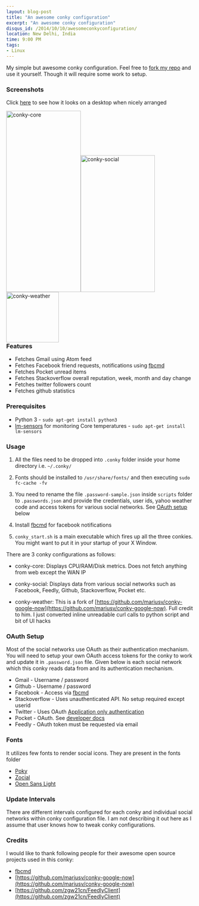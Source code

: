 ```yaml
---
layout: blog-post
title: "An awesome conky configuration"
excerpt: "An awesome conky configuration"
disqus_id: /2014/10/10/awesomeconkyconfiguration/
location: New Delhi, India
time: 9:00 PM
tags:
- Linux
---
```



My simple but awesome conky configuration. Feel free to [fork my repo](https://github.com/madhur/awesome-conky) and use it yourself. Though it will require some work to setup.

### Screenshots
Click [here](https://raw.githubusercontent.com/madhur/awesome-conky/master/screenshots/conky.png) to see how it looks on a desktop when nicely arranged

<div style="float:left;width:100%">
<a href=https://raw.githubusercontent.com/madhur/awesome-conky/master/screenshots/conky-core.png><img alt=conky-core src=https://raw.githubusercontent.com/madhur/awesome-conky/master/screenshots/conky-core.png height=485 width=200 /></a><a href=https://raw.githubusercontent.com/madhur/awesome-conky/master/screenshots/conky-social.png><img alt=conky-social src=https://raw.githubusercontent.com/madhur/awesome-conky/master/screenshots/conky-social.png width=199 height=366 /></a><a href=https://raw.githubusercontent.com/madhur/awesome-conky/master/screenshots/conky-weather.png><img alt=conky-weather src=https://raw.githubusercontent.com/madhur/awesome-conky/master/screenshots/conky-weather.png width=141 height=135 /></a>
</div>
<div style="float:clear"></div>
<p/><p/><p/>
 


### Features
* Fetches Gmail using Atom feed 
* Fetches Facebook friend requests, notifications using [fbcmd](http://fbcmd.dtompkins.com/)
* Fetches Pocket unread items
* Fetches Stackoverflow overall reputation, week, month and day change
* Fetches twitter followers count
* Fetches github statistics


### Prerequisites
* Python 3 - `sudo apt-get install python3`
* [lm-sensors](http://www.lm-sensors.org/) for monitoring Core temperatures - `sudo apt-get install lm-sensors`


### Usage
1. All the files need to be dropped into `.conky` folder inside your home directory i.e. `~/.conky/`

2. Fonts should be installed to `/usr/share/fonts/` and then executing `sudo fc-cache -fv`

3. You need to rename the file `.password-sample.json` inside `scripts` folder to `.passwords.json` and provide the credentials, user ids, yahoo weather code and access tokens for various social networks. See [OAuth setup](#oauth) below

4. Install [fbcmd](http://fbcmd.dtompkins.com/) for facebook notifications

5. `conky_start.sh` is a main executable which fires up all the three conkies. You might want to put it in your startup of your X Window.

There are 3 conky configurations as follows:

* conky-core: Displays CPU/RAM/Disk metrics. Does not fetch anything from web except the WAN IP

* conky-social: Displays data from various social networks such as Facebook, Feedly, Github, Stackoverflow, Pocket etc.

* conky-weather: This is a fork of [https://github.com/mariusv/conky-google-now](https://github.com/mariusv/conky-google-now). Full credit to him. I just converted inline unreadable curl calls to python script and bit of UI hacks



### OAuth Setup<a name="oauth"></a>
Most of the social networks use OAuth as their authentication mechanism. You will need to setup your own OAuth access tokens for the conky to work and update it in `.password.json` file. Given below is each social network which this conky reads data from and its authentication mechanism.

* Gmail - Username / password
* Github - Username / password
* Facebook - Access via [fbcmd](http://fbcmd.dtompkins.com/)
* Stackoverflow - Uses unauthenticated API. No setup required except userid
* Twitter - Uses OAuth [Application only authentication](https://dev.twitter.com/oauth/application-only) 
* Pocket - OAuth. See [developer docs](http://getpocket.com/developer/)
* Feedly - OAuth token must be requested via email


### Fonts
It utilizes few fonts to render social icons. They are present in the fonts folder

* [Poky](https://github.com/madhur/awesome-conky/raw/master/fonts/Poky.ttf)
* [Zocial](https://github.com/madhur/awesome-conky/raw/master/fonts/zocial-regular-webfont.ttf)
* [Open Sans Light](https://github.com/madhur/awesome-conky/raw/master/fonts/OpenSans-Regular.ttf)


### Update Intervals
There are different intervals configured for each conky and individual social networks within conky configuration file. I am not describing it out here as I assume that user knows how to tweak conky configurations.


### Credits
I would like to thank following people for their awesome open source projects used in this conky:

* [fbcmd](http://fbcmd.dtompkins.com/)
* [https://github.com/mariusv/conky-google-now](https://github.com/mariusv/conky-google-now)
* [https://github.com/zgw21cn/FeedlyClient](https://github.com/zgw21cn/FeedlyClient)